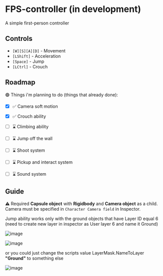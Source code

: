 # FPS-controller (in development)

A simple first-person controller

## Controls
-  `[W][S][A][D]` - Movement
-  `[LShift]` - Acceleration
-  `[Space]` - Jump
-  `[LCtrl]` - Crouch

## Roadmap
:green_circle: Things i'm planning to do (things that already done):
- [x] :white_check_mark: Camera soft motion
- [x] :white_check_mark: Crouch ability
- [ ] :hourglass: Climbing ability
- [ ] :hourglass: Jump off the wall
- [ ] :hourglass: Shoot system
- [ ] :hourglass: Pickup and interact system
- [ ] :hourglass: Sound system


## Guide
:warning: Required **Capsule object** with **Rigidbody** and **Camera object** as a child. Camera must be specified in `Character Camera field` in Inspector.

Jump ability works only with the ground objects that have Layer ID equal 6
(need to create new layer in inspector as User layer 6 and name it Ground)

![image](https://github.com/ViaKotov/1PP-controller/assets/89484940/0386f3cd-db99-452a-91dd-4249176831f4)

![image](https://github.com/ViaKotov/1PP-controller/assets/89484940/8fa4f767-835e-459f-952d-c0d208af7469)

or you could just change the scripts value LayerMask.NameToLayer  **"Ground"** to something else

![image](https://github.com/ViaKotov/1PP-controller/assets/89484940/497b4aaa-f041-40ef-b509-478d6c14c68b)



